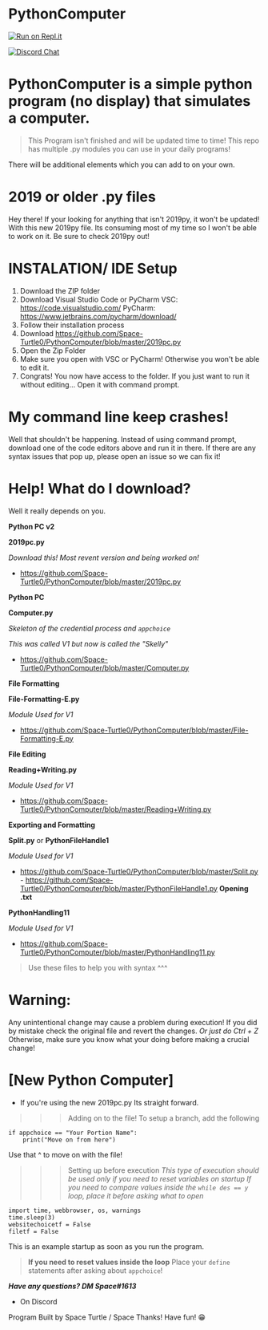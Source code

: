 # PythonComputer
[![Run on Repl.it](https://repl.it/badge/github/Space-Turtle0/PythonComputer)](https://repl.it/github/Space-Turtle0/PythonComputer)

[![Discord Chat](https://img.shields.io/discord/308323056592486420.svg)](https://discord.gg/H5HvBEq) 
# PythonComputer is a simple python program (no display) that simulates a computer. 
>This Program isn't finished and will be updated time to time!
This repo has multiple .py modules you can use in your daily programs!

There will be additional elements which you can add to on your own. 
# 2019 or older .py files
Hey there! If your looking for anything that isn't 2019py, it won't be updated!
With this new 2019py file. Its consuming most of my time so I won't be able to work on it. 
Be sure to check 2019py out!

# INSTALATION/ IDE Setup
1) Download the ZIP folder
2) Download Visual Studio Code or PyCharm
VSC: https://code.visualstudio.com/
PyCharm: https://www.jetbrains.com/pycharm/download/
3) Follow their installation process
4) Download https://github.com/Space-Turtle0/PythonComputer/blob/master/2019pc.py
5) Open the Zip Folder
6) Make sure you open with VSC or PyCharm! Otherwise you won't be able to edit it.
7) Congrats! You now have access to the folder.
If you just want to run it without editing...
Open it with command prompt.

# My command line keep crashes!
Well that shouldn't be happening. Instead of using command prompt, download one of the code editors above and run it in there. If there are any syntax issues that pop up, please open an issue so we can fix it!

# Help! What do I download?

Well it really depends on you.

**Python PC v2**

**2019pc.py**

*Download this! Most revent version and being worked on!*

- https://github.com/Space-Turtle0/PythonComputer/blob/master/2019pc.py

**Python PC**

**Computer.py**

*Skeleton of the credential process and `appchoice`*

*This was called V1 but now is called the "Skelly"*

- https://github.com/Space-Turtle0/PythonComputer/blob/master/Computer.py

**File Formatting**

**File-Formatting-E.py**

*Module Used for V1*

- https://github.com/Space-Turtle0/PythonComputer/blob/master/File-Formatting-E.py

**File Editing**

**Reading+Writing.py**

*Module Used for V1*

- https://github.com/Space-Turtle0/PythonComputer/blob/master/Reading+Writing.py

**Exporting and Formatting**

**Split.py** or **PythonFileHandle1**

*Module Used for V1*

- https://github.com/Space-Turtle0/PythonComputer/blob/master/Split.py
       - https://github.com/Space-Turtle0/PythonComputer/blob/master/PythonFileHandle1.py
**Opening .txt**

**PythonHandling11**

*Module Used for V1*

- https://github.com/Space-Turtle0/PythonComputer/blob/master/PythonHandling11.py
>Use these files to help you with syntax ^^^



# Warning:
Any unintentional change may cause a problem during execution! 
If you did by mistake check the original file and revert the changes.
*Or just do Ctrl + Z*
Otherwise, make sure you know what your doing before making a crucial change!

# [New Python Computer]
- If you're using the new 2019pc.py
Its straight forward. 
>>> Adding on to the file!
To setup a branch, add the following
```
if appchoice == "Your Portion Name":
    print("Move on from here")
```
Use that ^ to move on with the file!

>>> Setting up before execution
*This type of execution should be used only if you need to reset variables on startup*
*If you need to compare values inside the `while des == y` loop, place it before asking what to open*

```
import time, webbrowser, os, warnings
time.sleep(3)
websitechoicetf = False
filetf = False
```
This is an example startup as soon as you run the program.

> **If you need to reset values inside the loop**
Place your `define` statements after asking about `appchoice`!

***Have any questions? DM Space#1613*** 
- On Discord

Program Built by Space Turtle / Space
Thanks!
Have fun! 😁
